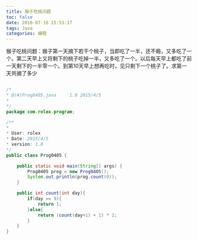 ```yaml
---
title: 猴子吃桃问题
toc: false
date: 2016-07-16 15:53:17
tags: Java
categories: 编程
---
```


猴子吃桃问题：猴子第一天摘下若干个桃子，当即吃了一半，还不瘾，又多吃了一个。第二天早上又将剩下的桃子吃掉一半，又多吃了一个。以后每天早上都吃了前一天剩下的一半零一个。到第10天早上想再吃时，见只剩下一个桃子了。求第一天共摘了多少

```java

/*
* @(#)Prog0405.java     1.0 2015/4/5
*
*/
package com.rolex.program;

/**
*
* User: rolex
* Date: 2015/4/5
* version: 1.0
*/
public class Prog0405 {

    public static void main(String[] args) {
        Prog0405 prog = new Prog0405();
        System.out.println(prog.count(0));
    }

    public int count(int day){
        if(day == 9){
            return 1;
        }else{
            return (count(day+1) + 1) * 2;
        }
    }
}
```
